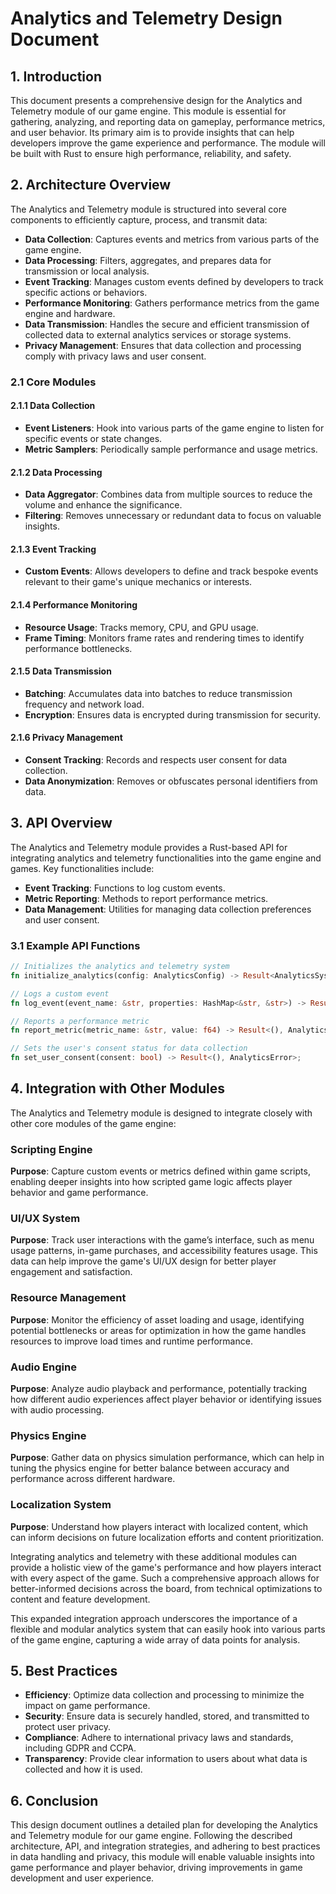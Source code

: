 # Analytics and Telemetry Design Document

## 1. Introduction

This document presents a comprehensive design for the Analytics and Telemetry module of our game engine. This module is essential for gathering, analyzing, and reporting data on gameplay, performance metrics, and user behavior. Its primary aim is to provide insights that can help developers improve the game experience and performance. The module will be built with Rust to ensure high performance, reliability, and safety.

## 2. Architecture Overview

The Analytics and Telemetry module is structured into several core components to efficiently capture, process, and transmit data:

- **Data Collection**: Captures events and metrics from various parts of the game engine.
- **Data Processing**: Filters, aggregates, and prepares data for transmission or local analysis.
- **Event Tracking**: Manages custom events defined by developers to track specific actions or behaviors.
- **Performance Monitoring**: Gathers performance metrics from the game engine and hardware.
- **Data Transmission**: Handles the secure and efficient transmission of collected data to external analytics services or storage systems.
- **Privacy Management**: Ensures that data collection and processing comply with privacy laws and user consent.

### 2.1 Core Modules

#### 2.1.1 Data Collection

- **Event Listeners**: Hook into various parts of the game engine to listen for specific events or state changes.
- **Metric Samplers**: Periodically sample performance and usage metrics.

#### 2.1.2 Data Processing

- **Data Aggregator**: Combines data from multiple sources to reduce the volume and enhance the significance.
- **Filtering**: Removes unnecessary or redundant data to focus on valuable insights.

#### 2.1.3 Event Tracking

- **Custom Events**: Allows developers to define and track bespoke events relevant to their game's unique mechanics or interests.

#### 2.1.4 Performance Monitoring

- **Resource Usage**: Tracks memory, CPU, and GPU usage.
- **Frame Timing**: Monitors frame rates and rendering times to identify performance bottlenecks.

#### 2.1.5 Data Transmission

- **Batching**: Accumulates data into batches to reduce transmission frequency and network load.
- **Encryption**: Ensures data is encrypted during transmission for security.

#### 2.1.6 Privacy Management

- **Consent Tracking**: Records and respects user consent for data collection.
- **Data Anonymization**: Removes or obfuscates personal identifiers from data.

## 3. API Overview

The Analytics and Telemetry module provides a Rust-based API for integrating analytics and telemetry functionalities into the game engine and games. Key functionalities include:

- **Event Tracking**: Functions to log custom events.
- **Metric Reporting**: Methods to report performance metrics.
- **Data Management**: Utilities for managing data collection preferences and user consent.

### 3.1 Example API Functions

```rust
// Initializes the analytics and telemetry system
fn initialize_analytics(config: AnalyticsConfig) -> Result<AnalyticsSystem, AnalyticsError>;

// Logs a custom event
fn log_event(event_name: &str, properties: HashMap<&str, &str>) -> Result<(), AnalyticsError>;

// Reports a performance metric
fn report_metric(metric_name: &str, value: f64) -> Result<(), AnalyticsError>;

// Sets the user's consent status for data collection
fn set_user_consent(consent: bool) -> Result<(), AnalyticsError>;
```

## 4. Integration with Other Modules

The Analytics and Telemetry module is designed to integrate closely with other core modules of the game engine:

### Scripting Engine

**Purpose**: Capture custom events or metrics defined within game scripts, enabling deeper insights into how scripted game logic affects player behavior and game performance.

### UI/UX System

**Purpose**: Track user interactions with the game’s interface, such as menu usage patterns, in-game purchases, and accessibility features usage. This data can help improve the game's UI/UX design for better player engagement and satisfaction.

### Resource Management

**Purpose**: Monitor the efficiency of asset loading and usage, identifying potential bottlenecks or areas for optimization in how the game handles resources to improve load times and runtime performance.

### Audio Engine

**Purpose**: Analyze audio playback and performance, potentially tracking how different audio experiences affect player behavior or identifying issues with audio processing.

### Physics Engine

**Purpose**: Gather data on physics simulation performance, which can help in tuning the physics engine for better balance between accuracy and performance across different hardware.

### Localization System

**Purpose**: Understand how players interact with localized content, which can inform decisions on future localization efforts and content prioritization.

Integrating analytics and telemetry with these additional modules can provide a holistic view of the game's performance and how players interact with every aspect of the game. Such a comprehensive approach allows for better-informed decisions across the board, from technical optimizations to content and feature development.

This expanded integration approach underscores the importance of a flexible and modular analytics system that can easily hook into various parts of the game engine, capturing a wide array of data points for analysis.

## 5. Best Practices

- **Efficiency**: Optimize data collection and processing to minimize the impact on game performance.
- **Security**: Ensure data is securely handled, stored, and transmitted to protect user privacy.
- **Compliance**: Adhere to international privacy laws and standards, including GDPR and CCPA.
- **Transparency**: Provide clear information to users about what data is collected and how it is used.

## 6. Conclusion

This design document outlines a detailed plan for developing the Analytics and Telemetry module for our game engine. Following the described architecture, API, and integration strategies, and adhering to best practices in data handling and privacy, this module will enable valuable insights into game performance and player behavior, driving improvements in game development and user experience.

